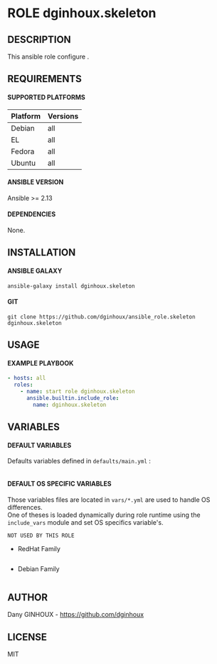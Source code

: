 # ROLE dginhoux.skeleton



## DESCRIPTION

This ansible role configure .



## REQUIREMENTS

#### SUPPORTED PLATFORMS

| Platform | Versions |
|----------|----------|
| Debian | all |
| EL | all |
| Fedora | all |
| Ubuntu | all |


#### ANSIBLE VERSION

Ansible >= 2.13

#### DEPENDENCIES

None.



## INSTALLATION

#### ANSIBLE GALAXY

```shell
ansible-galaxy install dginhoux.skeleton
```
#### GIT

```shell
git clone https://github.com/dginhoux/ansible_role.skeleton dginhoux.skeleton
```


## USAGE

#### EXAMPLE PLAYBOOK

```yaml
- hosts: all
  roles:
    - name: start role dginhoux.skeleton
      ansible.builtin.include_role:
        name: dginhoux.skeleton
```


## VARIABLES

#### DEFAULT VARIABLES

Defaults variables defined in `defaults/main.yml` : 

```yaml

```

#### DEFAULT OS SPECIFIC VARIABLES

Those variables files are located in `vars/*.yml` are used to handle OS differences.<br />
One of theses is loaded dynamically during role runtime using the `include_vars` module and set OS specifics variable's.

`NOT USED BY THIS ROLE`

* RedHat Family 

```yaml

```

* Debian Family 

```yaml

```


## AUTHOR

Dany GINHOUX - https://github.com/dginhoux



## LICENSE

MIT
